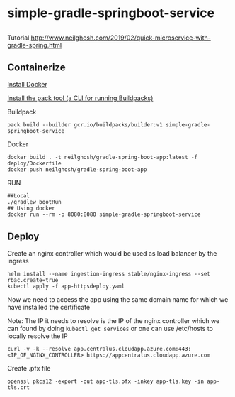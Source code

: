 # simple-gradle-springboot-service

##
Tutorial
http://www.neilghosh.com/2019/02/quick-microservice-with-gradle-spring.html

## Containerize 

[Install Docker](https://store.docker.com/search?type=edition&offering=community)

[Install the pack tool (a CLI for running Buildpacks)](https://buildpacks.io/docs/install-pack/)

Buildpack

```
pack build --builder gcr.io/buildpacks/builder:v1 simple-gradle-springboot-service
```

Docker

```
docker build . -t neilghosh/gradle-spring-boot-app:latest -f deploy/Dockerfile
docker push neilghosh/gradle-spring-boot-app
```

RUN 
```
##Local
./gradlew bootRun 
## Using docker
docker run --rm -p 8080:8080 simple-gradle-springboot-service 
```


## Deploy

Create an nginx controller which would be used as load balancer by the ingress 

```
helm install --name ingestion-ingress stable/nginx-ingress --set rbac.create=true
kubectl apply -f app-httpsdeploy.yaml
```
Now we need to access the app using the same domain name for which we have installed the certificate

Note: The IP it needs to resolve is the IP of the nginx controller which we can found by doing ```kubectl get services``` or one can use /etc/hosts to locally resolve the IP 
```
curl -v -k --resolve app.centralus.cloudapp.azure.com:443:<IP_OF_NGINX_CONTROLLER> https://appcentralus.cloudapp.azure.com
```
Create .pfx file 
```
openssl pkcs12 -export -out app-tls.pfx -inkey app-tls.key -in app-tls.crt
```
